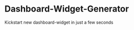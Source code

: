 Dashboard-Widget-Generator
==========================

Kickstart new dashboard-widget in just a few seconds
